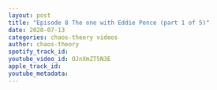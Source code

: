 ```yaml
---
layout: post
title: "Episode 8 The one with Eddie Pence (part 1 of 5)"
date: 2020-07-13
categories: chaos-theory videos
author: chaos-theory
spotify_track_id: 
youtube_video_id: OJnXmZT5N3E
apple_track_id: 
youtube_metadata: 
---
```

